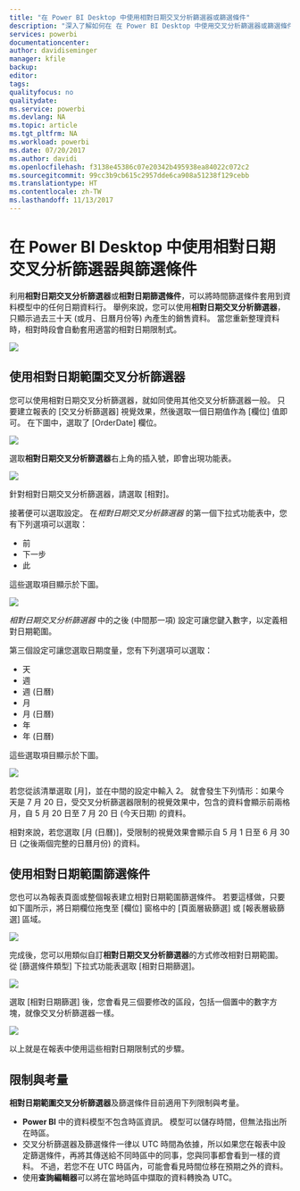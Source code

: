 ```yaml
---
title: "在 Power BI Desktop 中使用相對日期交叉分析篩選器或篩選條件"
description: "深入了解如何在 在 Power BI Desktop 中使用交叉分析篩選器或篩選條件限制相對日期範圍"
services: powerbi
documentationcenter: 
author: davidiseminger
manager: kfile
backup: 
editor: 
tags: 
qualityfocus: no
qualitydate: 
ms.service: powerbi
ms.devlang: NA
ms.topic: article
ms.tgt_pltfrm: NA
ms.workload: powerbi
ms.date: 07/20/2017
ms.author: davidi
ms.openlocfilehash: f3138e45386c07e20342b495938ea84022c072c2
ms.sourcegitcommit: 99cc3b9cb615c2957dde6ca908a51238f129cebb
ms.translationtype: HT
ms.contentlocale: zh-TW
ms.lasthandoff: 11/13/2017
---
```

# <a name="use-a-relative-date-slicer-and-filter-in-power-bi-desktop"></a>在 Power BI Desktop 中使用相對日期交叉分析篩選器與篩選條件
利用**相對日期交叉分析篩選器**或**相對日期篩選條件**，可以將時間篩選條件套用到資料模型中的任何日期資料行。 舉例來說，您可以使用**相對日期交叉分析篩選器**，只顯示過去三十天 (或月、日曆月份等) 內產生的銷售資料。 當您重新整理資料時，相對時段會自動套用適當的相對日期限制式。

![](media/desktop-slicer-filter-date-range/relative-date-range-slicer-filter_01.png)

## <a name="using-the-relative-date-range-slicer"></a>使用相對日期範圍交叉分析篩選器
您可以使用相對日期交叉分析篩選器，就如同使用其他交叉分析篩選器一般。 只要建立報表的 [交叉分析篩選器] 視覺效果，然後選取一個日期值作為 [欄位] 值即可。 在下圖中，選取了 [OrderDate] 欄位。

![](media/desktop-slicer-filter-date-range/relative-date-range-slicer-filter_02.png)

選取**相對日期交叉分析篩選器**右上角的插入號，即會出現功能表。

![](media/desktop-slicer-filter-date-range/relative-date-range-slicer-filter_03.png)

針對相對日期交叉分析篩選器，請選取 [相對]。

接著便可以選取設定。 在*相對日期交叉分析篩選器* 的第一個下拉式功能表中，您有下列選項可以選取：

* 前
* 下一步
* 此

這些選取項目顯示於下圖。

![](media/desktop-slicer-filter-date-range/relative-date-range-slicer-filter_04.png)

*相對日期交叉分析篩選器* 中的之後 (中間那一項) 設定可讓您鍵入數字，以定義相對日期範圍。

第三個設定可讓您選取日期度量，您有下列選項可以選取：

* 天
* 週
* 週 (日曆)
* 月
* 月 (日曆)
* 年
* 年 (日曆)

這些選取項目顯示於下圖。

![](media/desktop-slicer-filter-date-range/relative-date-range-slicer-filter_05.png)

若您從該清單選取 [月]，並在中間的設定中輸入 2。 就會發生下列情形：如果今天是 7 月 20 日，受交叉分析篩選器限制的視覺效果中，包含的資料會顯示前兩格月，自 5 月 20 日至 7 月 20 日 (今天日期) 的資料。

相對來說，若您選取 [月 (日曆)]，受限制的視覺效果會顯示自 5 月 1 日至 6 月 30 日 (之後兩個完整的日曆月份) 的資料。

## <a name="using-the-relative-date-range-filter"></a>使用相對日期範圍篩選條件
您也可以為報表頁面或整個報表建立相對日期範圍篩選條件。 若要這樣做，只要如下圖所示，將日期欄位拖曳至 [欄位] 窗格中的 [頁面層級篩選] 或 [報表層級篩選] 區域。

![](media/desktop-slicer-filter-date-range/relative-date-range-slicer-filter_06.png)

完成後，您可以用類似自訂**相對日期交叉分析篩選器**的方式修改相對日期範圍。 從 [篩選條件類型] 下拉式功能表選取 [相對日期篩選]。

![](media/desktop-slicer-filter-date-range/relative-date-range-slicer-filter_07.png)

選取 [相對日期篩選] 後，您會看見三個要修改的區段，包括一個置中的數字方塊，就像交叉分析篩選器一樣。

![](media/desktop-slicer-filter-date-range/relative-date-range-slicer-filter_08.png)

以上就是在報表中使用這些相對日期限制式的步驟。

## <a name="limitations-and-considerations"></a>限制與考量
**相對日期範圍交叉分析篩選器**及篩選條件目前適用下列限制與考量。

* **Power BI** 中的資料模型不包含時區資訊。 模型可以儲存時間，但無法指出所在時區。
* 交叉分析篩選器及篩選條件一律以 UTC 時間為依據，所以如果您在報表中設定篩選條件，再將其傳送給不同時區中的同事，您與同事都會看到一樣的資料。 不過，若您不在 UTC 時區內，可能會看見時間位移在預期之外的資料。
* 使用**查詢編輯器**可以將在當地時區中擷取的資料轉換為 UTC。

